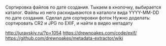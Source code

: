 Сортировка файлов по дате создания. Тыкаем в кнопочку, выбирается каталог.
Файлы из него раскидываются в каталоги вида YYYY-MM-DD по дате создания.
Сделал для сортировки фоток
Нужно доделать: сортировать CR2 и JPG по EXIF, и найти в видео метадату

http://juravskiy.ru/?p=1054
https://drewnoakes.com/code/exif/
https://github.com/drewnoakes/metadata-extractor/wiki
